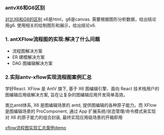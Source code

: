 

### antvX6和G6区别
[对比X6和G6的区别](https://app.yinxiang.com/shard/s37/nl/24388549/1c61fa52-a992-4d1c-9fd7-db336789ce44)
x6是html，g6是canvas.
需要根据图形分析数据，给出结论用g6.
使用相关的绘制图形和展示，给出结论x6.



### 1. antXFlow流程图的实现:解决了什么问题
- 流程图解决方案
- ER 建模解决方案
- DAG 图编辑解决方案

### 2.实际antv-xflow实现流程图案例汇总
学好React.
XFlow 是 AntV 旗下, 基于 X6 图编辑引擎、面向 React 技术栈用户的图编辑应用级解决方案, 旨在让复杂的图编辑应用开发简单高效。

类比antd体系, X6 是图编辑场景的 antd, 提供图编辑的各种原子能力。而 XFlow 是图编辑场景的 ProComponent, 通过 App 扩展系统/状态管理/命令模式来实现对 X6 的原子能力的组合封装, 最终实现应用级场景的开箱即用

[xflow流程图实现汇总案例demo](https://xflow.antv.vision/docs/tutorial/solutions/flow)

